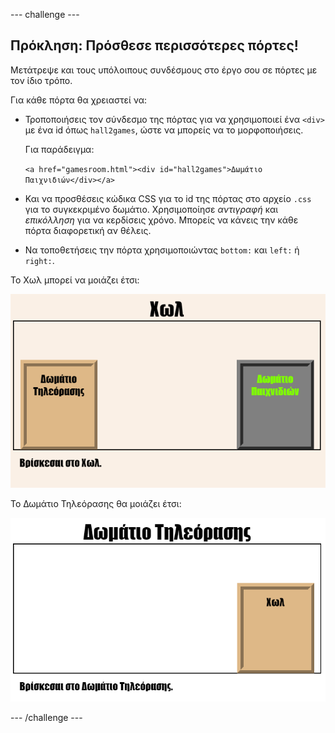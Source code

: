 --- challenge ---

## Πρόκληση: Πρόσθεσε περισσότερες πόρτες!

Μετάτρεψε και τους υπόλοιπους συνδέσμους στο έργο σου σε πόρτες με τον ίδιο τρόπο.

Για κάθε πόρτα θα χρειαστεί να:

+ Τροποποιήσεις τον σύνδεσμο της πόρτας για να χρησιμοποιεί ένα `<div>` με ένα id όπως `hall2games`, ώστε να μπορείς να το μορφοποιήσεις.
    
    Για παράδειγμα:
    
    `<a href="gamesroom.html"><div id="hall2games">Δωμάτιο Παιχνιδιών</div></a>`

+ Και να προσθέσεις κώδικα CSS για το id της πόρτας στο αρχείο `.css` για το συγκεκριμένο δωμάτιο. Χρησιμοποίησε *αντιγραφή* και *επικόλληση* για να κερδίσεις χρόνο. Μπορείς να κάνεις την κάθε πόρτα διαφορετική αν θέλεις.

+ Να τοποθετήσεις την πόρτα χρησιμοποιώντας `bottom:` και `left:` ή `right:`.

Το Χωλ μπορεί να μοιάζει έτσι:

![στιγμιότυπο οθόνης](images/rooms-hall-doors.png)

Το Δωμάτιο Τηλεόρασης θα μοιάζει έτσι:

![στιγμιότυπο οθόνης](images/rooms-tvroom-door.png)

--- /challenge ---